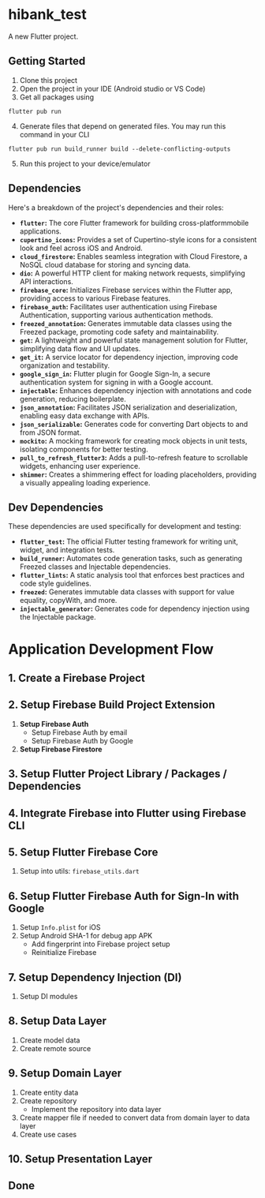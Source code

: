# hibank_test

A new Flutter project.

## Getting Started

1. Clone this project
2. Open the project in your IDE (Android studio or VS Code)
3. Get all packages using

```
flutter pub run
```

4. Generate files that depend on generated files. You may run this command in your CLI

```
flutter pub run build_runner build --delete-conflicting-outputs
```

5. Run this project to your device/emulator


## Dependencies

Here's a breakdown of the project's dependencies and their roles:

- **`flutter`:** The core Flutter framework for building cross-platformmobile applications.
- **`cupertino_icons`:** Provides a set of Cupertino-style icons for a consistent look and feel across iOS and Android.
- **`cloud_firestore`:** Enables seamless integration with Cloud Firestore, a NoSQL cloud database for storing and syncing data.
- **`dio`:** A powerful HTTP client for making network requests, simplifying API interactions.
- **`firebase_core`:** Initializes Firebase services within the Flutter app, providing access to various Firebase features.
- **`firebase_auth`:** Facilitates user authentication using Firebase Authentication, supporting various authentication methods.
- **`freezed_annotation`:** Generates immutable data classes using the Freezed package, promoting code safety and maintainability.
- **`get`:** A lightweight and powerful state management solution for Flutter, simplifying data flow and UI updates.
- **`get_it`:** A service locator for dependency injection, improving code organization and testability.
- **`google_sign_in`:** Flutter plugin for Google Sign-In, a secure authentication system for signing in with a Google account.
- **`injectable`:** Enhances dependency injection with annotations and code generation, reducing boilerplate.
- **`json_annotation`:** Facilitates JSON serialization and deserialization, enabling easy data exchange with APIs.
- **`json_serializable`:** Generates code for converting Dart objects to and from JSON format.
- **`mockito`:** A mocking framework for creating mock objects in unit tests, isolating components for better testing.
- **`pull_to_refresh_flutter3`:** Adds a pull-to-refresh feature to scrollable widgets, enhancing user experience.
- **`shimmer`:** Creates a shimmering effect for loading placeholders, providing a visually appealing loading experience.

## Dev Dependencies

These dependencies are used specifically for development and testing:

- **`flutter_test`:** The official Flutter testing framework for writing unit, widget, and integration tests.
- **`build_runner`:** Automates code generation tasks, such as generating Freezed classes and Injectable dependencies.
- **`flutter_lints`:** A static analysis tool that enforces best practices and code style guidelines.
- **`freezed`:** Generates immutable data classes with support for value equality, copyWith, and more.
- **`injectable_generator`:** Generates code for dependency injection using the Injectable package.

# Application Development Flow

## 1. Create a Firebase Project

## 2. Setup Firebase Build Project Extension
1. **Setup Firebase Auth**
    - Setup Firebase Auth by email
    - Setup Firebase Auth by Google
2. **Setup Firebase Firestore**

## 3. Setup Flutter Project Library / Packages / Dependencies

## 4. Integrate Firebase into Flutter using Firebase CLI

## 5. Setup Flutter Firebase Core
1. Setup into utils: `firebase_utils.dart`

## 6. Setup Flutter Firebase Auth for Sign-In with Google
1. Setup `Info.plist` for iOS
2. Setup Android SHA-1 for debug app APK
    - Add fingerprint into Firebase project setup
    - Reinitialize Firebase

## 7. Setup Dependency Injection (DI)
1. Setup DI modules

## 8. Setup Data Layer
1. Create model data
2. Create remote source

## 9. Setup Domain Layer
1. Create entity data
2. Create repository
    - Implement the repository into data layer
3. Create mapper file if needed to convert data from domain layer to data layer
4. Create use cases

## 10. Setup Presentation Layer

## Done
